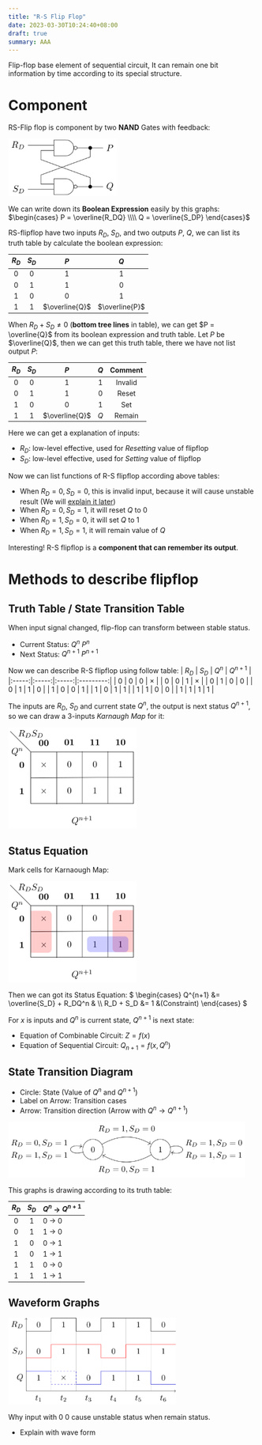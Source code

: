 ```yaml
---
title: "R-S Flip Flop"
date: 2023-03-30T10:24:40+08:00
draft: true
summary: AAA
---
```


Flip-flop base element of sequential circuit, It can remain one
bit information by time according to its special structure.

# Component

RS-Flip flop is component by two **NAND** Gates with feedback:

<img style="width:220px;" src="./rs-flipflop.svg"/>

We can write down its **Boolean Expression** easily by this
graphs:
$\begin{cases} P = \overline{R_DQ} \\\\ Q = \overline{S_DP} \end{cases}$

RS-flipflop have two inputs $R_D$, $S_D$, and two outputs
$P$, $Q$, we can list its truth table by calculate the boolean
expression:

| $R_D$ | $S_D$ | $P$  | $Q$  |
|:-----:|:-----:|:----:|:----:|
|   0   |   0   |  1   |  1   |
|   0   |   1   |  1   |  0   |
|   1   |   0   |  0   |  1   |
|   1   |   1   |  $\overline{Q}$ |  $\overline{P}$ |

When $R_D + S_D \neq 0$ (**bottom tree lines** in table),
we can get $P = \overline{Q}$ from its boolean expression and
truth table. Let $P$ be $\overline{Q}$, then we can get
this truth table, there we have not list output $P$:

| $R_D$ | $S_D$ | $P$  | $Q$  | Comment |
|:-----:|:-----:|:----:|:----:|:-------:|
|   0   |   0   |  1   |  1   | Invalid |
|   0   |   1   |  1   |  0   | Reset   |
|   1   |   0   |  0   |  1   | Set     |
|   1   |   1   |  $\overline{Q}$ |  $Q$ | Remain  |

Here we can get a explanation of inputs:

* $R_D$: low-level effective, used for *Resetting* value of flipflop
* $S_D$: low-level effective, used for *Setting* value of flipflop

Now we can list functions of R-S flipflop according above tables:

* When $R_D = 0, S_D = 0$, this is invalid input, because it
  will cause unstable result (We will [explain it later](#waveform-graphs))
* When $R_D = 0, S_D = 1$, it will reset $Q$ to $0$
* When $R_D = 1, S_D = 0$, it will set $Q$ to $1$
* When $R_D = 1, S_D = 1$, it will remain value of $Q$

Interesting! R-S flipflop is a **component that can remember
its output**.


# Methods to describe flipflop

## Truth Table / State Transition Table

When input signal changed, flip-flop can transform between stable status.

* Current Status: $Q^n$ $P^n$
* Next Status: $Q^{n+1}$ $P^{n+1}$

Now we can describe R-S flipflop using follow table:
| $R_D$ | $S_D$ | $Q^n$ | $Q^{n+1}$ |
|:-----:|:-----:|:-----:|:---------:|
| 0     | 0     | 0     | $\times$  |
| 0     | 0     | 1     | $\times$  |
| 0     | 1     | 0     | 0         |
| 0     | 1     | 1     | 0         |
| 1     | 0     | 0     | 1         |
| 1     | 0     | 1     | 1         |
| 1     | 1     | 0     | 0         |
| 1     | 1     | 1     | 1         |

The inputs are $R_D$, $S_D$ and current state $Q^n$, the
output is next status $Q^{n+1}$, so we can draw a 3-inputs
*Karnaugh Map* for it:

<img style="width:260px;" src="./rs-k-map.svg"/>

## Status Equation

Mark cells for Karnaough Map:

<img style="width:260px;" src="./rs-k-map-marked.svg"/>

Then we can got its Status Equation:
$
\begin{cases}
Q^{n+1} &= \overline{S_D} + R_DQ^n & \\\\
R_D + S_D &= 1 &(Constraint)
\end{cases}
$

For $x$ is inputs and $Q^n$ is current state, $Q^{n+1}$ is next
state:

* Equation of Combinable Circuit: $Z = f(x)$
* Equation of Sequential Circuit: $Q_{n+1} = f(x, Q^n)$

## State Transition Diagram

* Circle: State (Value of $Q^n$ and $Q^{n+1}$)
* Label on Arrow: Transition cases
* Arrow: Transition direction (Arrow with $Q^n \rightarrow Q^{n+1}$)

<img style="width:480px;" src="./rs-state-transition-diagram.svg"/>

This graphs is drawing according to its truth table:

| $R_D$ | $S_D$ | $Q^n$ $\rightarrow$ $Q^{n+1}$ |
|:-----:|:-----:|:------------------------------|
| 0     | 1     | 0     $\rightarrow$ 0         |
| 0     | 1     | 1     $\rightarrow$ 0         |
| 1     | 0     | 0     $\rightarrow$ 1         |
| 1     | 0     | 1     $\rightarrow$ 1         |
| 1     | 1     | 0     $\rightarrow$ 0         |
| 1     | 1     | 1     $\rightarrow$ 1         |

## Waveform Graphs

<img src="rs-flipflop-waveform.svg" style="width:340px;"/>



Why input with 0 0 cause unstable status when remain status.
* Explain with wave form


